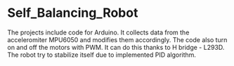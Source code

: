 # Self_Balancing_Robot

The projects include code for Arduino. It collects data from the acceleromiter MPU6050 and modifies them accordingly. The code also turn on and off the motors with PWM. It can do this thanks to H bridge - L293D. The robot try to stabilize itself due to implemented PID algorithm.
